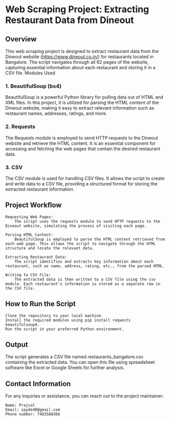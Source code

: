 <h1>Web Scraping Project: Extracting Restaurant Data from Dineout</h1>


<h2>Overview</h2>

This web scraping project is designed to extract restaurant data from the Dineout website (https://www.dineout.co.in/) for restaurants located in Bangalore. The script navigates through all 62 pages of the website, capturing essential information about each restaurant and storing it in a CSV file.
Modules Used
<h3>1. BeautifulSoup (bs4)</h3>

BeautifulSoup is a powerful Python library for pulling data out of HTML and XML files. In this project, it is utilized for parsing the HTML content of the Dineout website, making it easy to extract relevant information such as restaurant names, addresses, ratings, and more.

<h3>2. Requests</h3>

The Requests module is employed to send HTTP requests to the Dineout website and retrieve the HTML content. It is an essential component for accessing and fetching the web pages that contain the desired restaurant data.

<h3>3. CSV</h3>

The CSV module is used for handling CSV files. It allows the script to create and write data to a CSV file, providing a structured format for storing the extracted restaurant information.

<h2>Project Workflow</h2>

    Requesting Web Pages:
        The script uses the requests module to send HTTP requests to the Dineout website, simulating the process of visiting each page.

    Parsing HTML Content:
        BeautifulSoup is employed to parse the HTML content retrieved from each web page. This allows the script to navigate through the HTML structure and locate the relevant data.

    Extracting Restaurant Data:
        The script identifies and extracts key information about each restaurant, such as name, address, rating, etc., from the parsed HTML.

    Writing to CSV File:
        The extracted data is then written to a CSV file using the csv module. Each restaurant's information is stored as a separate row in the CSV file.


<h2>How to Run the Script</h2>

    Clone the repository to your local machine.
    Install the required modules using pip install requests beautifulsoup4.
    Run the script in your preferred Python environment.

<h2>Output</h2>

The script generates a CSV file named restaurants_bangalore.csv containing the extracted data. You can open this file using spreadsheet software like Excel or Google Sheets for further analysis.

<h2>Contact Information</h2>

For any inquiries or assistance, you can reach out to the project maintainer:

    Name: Prajval
    Email: spyde40@gmail.com
    Phone number: 7483588366

